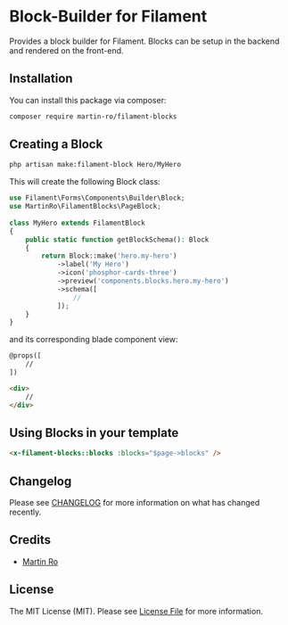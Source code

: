 # Block-Builder for Filament

Provides a block builder for Filament. Blocks can be setup in the backend and rendered on the front-end.

## Installation
You can install this package via composer:
```bash
composer require martin-ro/filament-blocks
```

## Creating a Block

```bash
php artisan make:filament-block Hero/MyHero
```

This will create the following Block class:

```php
use Filament\Forms\Components\Builder\Block;
use MartinRo\FilamentBlocks\PageBlock;
 
class MyHero extends FilamentBlock
{
    public static function getBlockSchema(): Block
    {
        return Block::make('hero.my-hero')
            ->label('My Hero')
            ->icon('phosphor-cards-three')
            ->preview('components.blocks.hero.my-hero')
            ->schema([
                //
            ]);
    }
}
```

and its corresponding blade component view:
```html
@props([
    //
])

<div>
    //
</div>

```

## Using Blocks in your template

```html
<x-filament-blocks::blocks :blocks="$page->blocks" />
```

## Changelog

Please see [CHANGELOG](CHANGELOG.md) for more information on what has changed recently.

## Credits

- [Martin Ro](https://github.com/martin-ro)

## License

The MIT License (MIT). Please see [License File](LICENSE.md) for more information.
